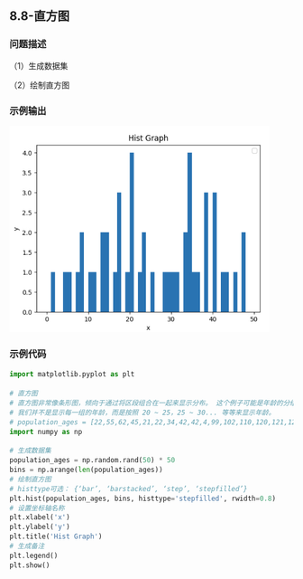 ## 8.8-直方图

### 问题描述

（1）生成数据集

（2）绘制直方图

### 示例输出

<img src="https://github.com/jm199504/Python-Exercises/blob/master/8-%E7%BB%98%E5%88%B6%E5%9B%BE%E8%A1%A8%EF%BC%88matplotlib%EF%BC%89/8.8-%E7%9B%B4%E6%96%B9%E5%9B%BE/Figure_1.jpg?raw=true" style="zoom:80%;" />

### 示例代码

```python
import matplotlib.pyplot as plt

# 直方图
# 直方图非常像条形图，倾向于通过将区段组合在一起来显示分布。 这个例子可能是年龄的分组，或测试的分数。
# 我们并不是显示每一组的年龄，而是按照 20 ~ 25，25 ~ 30... 等等来显示年龄。
# population_ages = [22,55,62,45,21,22,34,42,42,4,99,102,110,120,121,122,130,111,115,112,80,75,65,54,44,43,42,48]
import numpy as np

# 生成数据集
population_ages = np.random.rand(50) * 50
bins = np.arange(len(population_ages))
# 绘制直方图
# histtype可选： {‘bar’, ‘barstacked’, ‘step’, ‘stepfilled’}
plt.hist(population_ages, bins, histtype='stepfilled', rwidth=0.8)
# 设置坐标轴名称
plt.xlabel('x')
plt.ylabel('y')
plt.title('Hist Graph')
# 生成备注
plt.legend()
plt.show()

```